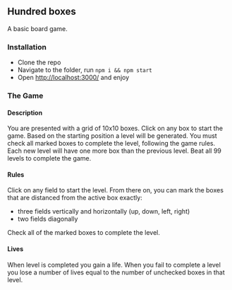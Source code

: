 ## Hundred boxes

A basic board game.

### Installation

- Clone the repo
- Navigate to the folder, run `npm i && npm start`
- Open [http://localhost:3000/](http://localhost:3000/) and enjoy

### The Game

#### Description

You are presented with a grid of 10x10 boxes. Click on any box to start the game. Based on the starting position a level will be generated. You must check all marked boxes to complete the level, following the game rules. Each new level will have one more box than the previous level. Beat all 99 levels to complete the game.

#### Rules

Click on any field to start the level. From there on, you can mark the boxes that are distanced from the active box exactly:

- three fields vertically and horizontally (up, down, left, right)
- two fields diagonally

Check all of the marked boxes to complete the level.

#### Lives

When level is ​completed you ​gain a life​. When you fail to complete a level you lose a number of lives equal to the
number of unchecked boxes in that level.
